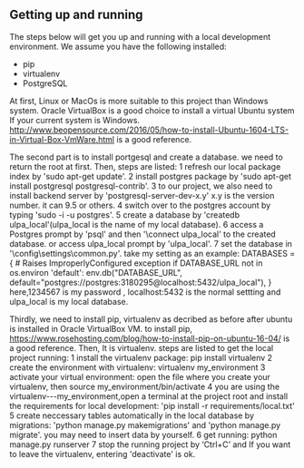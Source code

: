 Getting up and running
----------------------

The steps below will get you up and running with a local development environment. We assume you have the following installed:

* pip
* virtualenv
* PostgreSQL

At first, Linux or MacOs is more suitable to this project than Windows system.
Oracle VirtualBox is a good choice to install a virtual Ubuntu system If your current system is Windows. 
http://www.beopensource.com/2016/05/how-to-install-Ubuntu-1604-LTS-in-Virtual-Box-VmWare.html is a good reference.

The second part is to install portgesql and create a database. we need to return the root at first.
Then, steps are listed:
      1 refresh our local package index by 'sudo apt-get update'.
	  2 install postgres package by 'sudo apt-get install postgresql postgresql-contrib'. 
	  3 to our project, we also need to install backend server by 'postgresql-server-dev-x.y' x.y is the version number. it can 9.5 or others.
	  4 switch over to the postgres account by typing 'sudo -i -u postgres'.
	  5 create a database by 'createdb ulpa_local'(ulpa_local is the name of my local database).
	  6 access a Postgres prompt by 'psql' and then '\connect ulpa_local' to the created database.
        or access ulpa_local prompt by 'ulpa_local'.
	  7 set the database in '\config\settings\common.py'.
	    take my setting as an example:
		DATABASES = {
        # Raises ImproperlyConfigured exception if DATABASE_URL not in os.environ
        'default': env.db("DATABASE_URL", default="postgres://postgres:3180295@localhost:5432/ulpa_local"),
        }
        here,1234567 is my password , localhost:5432 is the normal settting and ulpa_local is my local database. 

 
Thirdly, we need to install pip, virtualenv as decribed as before after ubuntu is installed in Oracle VirtualBox VM.
to install pip, https://www.rosehosting.com/blog/how-to-install-pip-on-ubuntu-16-04/ is a good reference.
Then, It is virtualenv. steps are listed to get the local project running:
      1  install the virtualenv package: pip install virtualenv
      2  create the environment with virtualenv: virtualenv my_environment
	  3  activate your virtual environment: open the file where you create your virtualenv, then source my_environment/bin/activate
	  4  you are using the virtualenv---my_environment,open a terminal at the project root and install the requirements for local development: 'pip install -r requirements/local.txt'
	  5  create neccessary tables automatically in the local database by migrations: 'python manage.py makemigrations' and 'python manage.py migrate'. you may need to insert data by yourself.
	  6  get running: python manage.py runserver
	  7  stop the running project by ‘Ctrl+C’ and If you want to leave  the virtualenv, entering 'deactivate' is ok.
